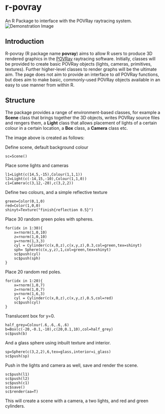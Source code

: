 r-povray
========

An R Package to interface with the POVRay raytracing system.
![Demonstration Image](http://i.imgur.com/QbJcWwx.png)

Introduction
----------

R-povray (R package name **povray**) aims to allow R users to produce 3D rendered graphics in the [POVRay](http://www.povray.org) raytracing software.  Initially, classes will be provided to create basic POVRay objects (lights, cameras, primitives, textures).  Further higher-level classes to render graphs will be the ultimate aim.  The page does not aim to provide an interface to *all* POVRay functions, but does aim to make basic, commonly-used POVRay objects available in an easy to use manner from within R.

Structure
---------
The package provides a range of environment-based classes, for example a **Scene** class that brings together the 3D objects, writes POVRay source files and rengers them, a **Light** class that allows placement of lights of a certain colour in a certain location, a **Box** class, a **Camera** class etc.

The image above is created as follows:

Define scene, default background colour

    sc=Scene()

Place some lights and cameras

    l1=Light(c(14,5,-15),Colour(1,1,1))
    l2=Light(c(-14,15,-10),Colour(1,1,0))
    c1=Camera(c(3,12,-20),c(3,2,2))

Define two colours, and a simple reflective texture

    green=Color(0,1,0)
    red=Color(1,0,0)
    shinyt=Texture("finish{reflection 0.5}")

Place 30 random green poles with spheres.

    for(idx in 1:30){
        x=rnorm(1,0,10)
        z=rnorm(1,0,10)
        y=rnorm(1,3,3)
        cyl = Cylinder(c(x,0,z),c(x,y,z),0.3,col=green,tex=shinyt)
        sph= Sphere(c(x,y,z),1,col=green,tex=shinyt)
        sc$push(cyl)
        sc$push(sph)
    }

Place 20 random red poles.

    for(idx in 1:20){
        x=rnorm(1,0,7)
        z=rnorm(1,0,7)
        y=rnorm(1,6,3)
        cyl = Cylinder(c(x,0,z),c(x,y,z),0.5,col=red)
        sc$push(cyl)
    }

Translucent box for y=0.

    half_grey=Colour(.6,.6,.6,.6)
    b=Box(c(-20,-0.1,-10),c(20,0.1,10),col=half_grey)
    sc$push(b)

And a glass sphere using inbuilt texture and interior.

    sp=Sphere(c(3,2,2),6,tex=glass,interior=i_glass)
    sc$push(sp)

Push in the lights and camera as well, save and render the scene.

    sc$push(l1)
    sc$push(l2)
    sc$push(c1)
    sc$save()
    sc$render(aa=T)

This will create a scene with a camera, a two lights, and red and green cylinders.
